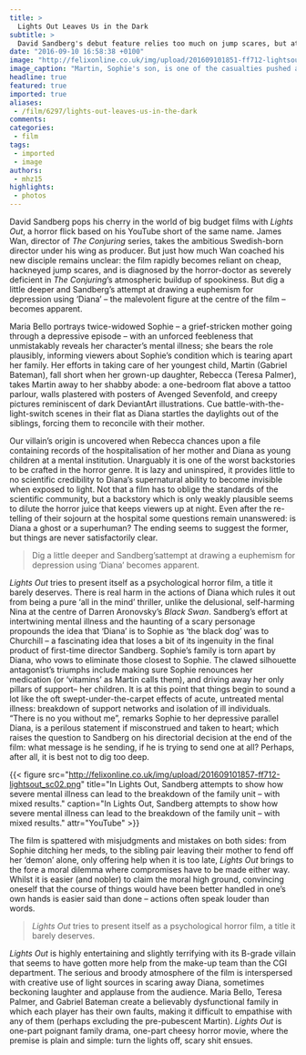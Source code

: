 ```yaml
---
title: >
  Lights Out Leaves Us in the Dark
subtitle: >
  David Sandberg's debut feature relies too much on jump scares, but attempts to tackle heavy topics
date: "2016-09-10 16:58:38 +0100"
image: "http://felixonline.co.uk/img/upload/201609101851-ff712-lightsout_sc01.png"
image_caption: "Martin, Sophie's son, is one of the casualties pushed away by her sinister companion 'Diana'."
headline: true
featured: true
imported: true
aliases:
 - /film/6297/lights-out-leaves-us-in-the-dark
comments:
categories:
 - film
tags:
 - imported
 - image
authors:
 - mhz15
highlights:
 - photos
---
```


David Sandberg pops his cherry in the world of big budget films with _Lights Out_, a horror flick based on his YouTube short of the same name. James Wan, director of _The Conjuring_ series, takes the ambitious Swedish-born director under his wing as producer. But just how much Wan coached his new disciple remains unclear: the film rapidly becomes reliant on cheap, hackneyed jump scares, and is diagnosed by the horror-doctor as severely deficient in _The Conjuring_’s atmospheric buildup of spookiness. But dig a little deeper and Sandberg’s attempt at drawing a euphemism for depression using ‘Diana’ – the malevolent figure at the centre of the film – becomes apparent.

Maria Bello portrays twice-widowed Sophie – a grief-stricken mother going through a depressive episode – with an unforced feebleness that unmistakably reveals her character’s mental illness; she bears the role plausibly, informing viewers about Sophie’s condition which is tearing apart her family. Her efforts in taking care of her youngest child, Martin (Gabriel Bateman), fall short when her grown-up daughter, Rebecca (Teresa Palmer), takes Martin away to her shabby abode: a one-bedroom flat above a tattoo parlour, walls plastered with posters of Avenged Sevenfold, and creepy pictures reminiscent of dark DeviantArt illustrations. Cue battle-with-the-light-switch scenes in their flat as Diana startles the daylights out of the siblings, forcing them to reconcile with their mother.

Our villain’s origin is uncovered when Rebecca chances upon a file containing records of the hospitalisation of her mother and Diana as young children at a mental institution. Unarguably it is one of the worst backstories to be crafted in the horror genre. It is lazy and uninspired, it provides little to no scientific credibility to Diana’s supernatural ability to become invisible when exposed to light. Not that a film has to oblige the standards of the scientific community, but a backstory which is only weakly plausible seems to dilute the horror juice that keeps viewers up at night. Even after the re-telling of their sojourn at the hospital some questions remain unanswered: is Diana a ghost or a superhuman? The ending seems to suggest the former, but things are never satisfactorily clear.

> Dig a little deeper and Sandberg’sattempt at drawing a euphemism for depression using ‘Diana’  becomes apparent.

_Lights Out_ tries to present itself as a psychological horror film, a title it barely deserves. There is real harm in the actions of Diana which rules it out from being a pure ‘all in the mind’ thriller, unlike the delusional, self-harming Nina at the centre of Darren Aronovsky’s _Black Swan_. Sandberg’s effort at intertwining mental illness and the haunting of a scary personage propounds the idea that ‘Diana’ is to Sophie as ‘the black dog’ was to Churchill – a fascinating idea that loses a bit of its ingenuity in the final product of first-time director Sandberg. Sophie’s family is torn apart by Diana, who vows to eliminate those closest to Sophie. The clawed silhouette antagonist’s triumphs include making sure Sophie renounces her medication (or ‘vitamins’ as Martin calls them), and driving away her only pillars of support– her children. It is at this point that things begin to sound a lot like the oft swept-under-the-carpet effects of acute, untreated mental illness: breakdown of support networks and isolation of ill individuals. “There is no you without me”, remarks Sophie to her depressive parallel Diana, is a perilous statement if misconstrued and taken to heart; which raises the question to Sandberg on his directorial decision at the end of the film: what message is he sending, if he is trying to send one at all? Perhaps, after all, it is best not to dig too deep.

{{< figure src="http://felixonline.co.uk/img/upload/201609101857-ff712-lightsout_sc02.png" title="In Lights Out, Sandberg attempts to show how severe mental illness can lead to the breakdown of the family unit – with mixed results." caption="In Lights Out, Sandberg attempts to show how severe mental illness can lead to the breakdown of the family unit – with mixed results." attr="YouTube" >}}

The film is spattered with misjudgments and mistakes on both sides: from Sophie ditching her meds, to the sibling pair leaving their mother to fend off her ‘demon’ alone, only offering help when it is too late, _Lights Out_ brings to the fore a moral dilemma where compromises have to be made either way. Whilst it is easier (and nobler) to claim the moral high ground, convincing oneself that the course of things would have been better handled in one’s own hands is easier said than done – actions often speak louder than words.

> _Lights Out_ tries to present itself as a psychological horror film, a title it barely deserves.

_Lights Out_ is highly entertaining and slightly terrifying with its B-grade villain that seems to have gotten more help from the make-up team than the CGI department. The serious and broody atmosphere of the film is interspersed with creative use of light sources in scaring away Diana, sometimes beckoning laughter and applause from the audience. Maria Bello, Teresa Palmer, and Gabriel Bateman create a believably dysfunctional family in which each player has their own faults, making it difficult to empathise with any of them (perhaps excluding the pre-pubescent Martin). _Lights Out_ is one-part poignant family drama, one-part cheesy horror movie, where the premise is plain and simple: turn the lights off, scary shit ensues.
